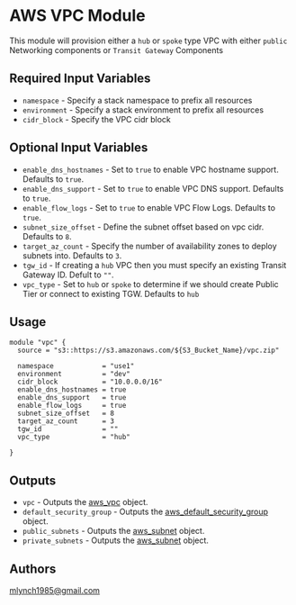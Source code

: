 AWS VPC Module
===========

This module will provision either a `hub` or `spoke` type VPC with either `public` Networking components or `Transit Gateway` Components

Required Input Variables
----------------------

- `namespace` - Specify a stack namespace to prefix all resources
- `environment` - Specify a stack environment to prefix all resources
- `cidr_block` - Specify the VPC cidr block

Optional Input Variables
----------------------

- `enable_dns_hostnames` - Set to `true` to enable VPC hostname support. Defaults to `true`.
- `enable_dns_support` - Set to `true` to enable VPC DNS support. Defaults to `true`.
- `enable_flow_logs` - Set to `true` to enable VPC Flow Logs. Defaults to `true`.
- `subnet_size_offset` - Define the subnet offset based on vpc cidr. Defaults to `8`.
- `target_az_count` - Specify the number of availability zones to deploy subnets into. Defaults to `3`.
- `tgw_id` - If creating a `hub` VPC then you must specify an existing Transit Gateway ID. Defult to `""`.
- `vpc_type` - Set to `hub` or `spoke` to determine if we should create Public Tier or connect to existing TGW. Defaults to `hub`

Usage
-----

```hcl
module "vpc" {
  source = "s3::https://s3.amazonaws.com/${S3_Bucket_Name}/vpc.zip"

  namespace            = "use1"
  environment          = "dev"
  cidr_block           = "10.0.0.0/16"
  enable_dns_hostnames = true
  enable_dns_support   = true
  enable_flow_logs     = true
  subnet_size_offset   = 8
  target_az_count      = 3
  tgw_id               = ""
  vpc_type             = "hub"

}
```

Outputs
----------------------

- `vpc` - Outputs the [aws_vpc](https://registry.terraform.io/providers/hashicorp/aws/latest/docs/resources/vpc) object.
- `default_security_group` - Outputs the [aws_default_security_group](https://registry.terraform.io/providers/hashicorp/aws/latest/docs/resources/default_security_group) object.
- `public_subnets` - Outputs the [aws_subnet](https://registry.terraform.io/providers/hashicorp/aws/latest/docs/resources/subnet) object.
- `private_subnets` - Outputs the [aws_subnet](https://registry.terraform.io/providers/hashicorp/aws/latest/docs/resources/subnet) object.

Authors
----------------------

mlynch1985@gmail.com
